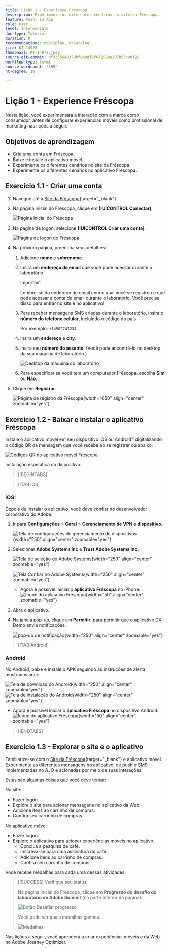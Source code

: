 ```yaml
---
title: Lição 1 - Experience Fréscopa
description: Experimente os diferentes cenários no site da Fréscopa.
feature: Push, In App
role: User
level: Intermediate
doc-type: Tutorial
duration: 0
recommendations: noDisplay, noCatalog
jira: KT-14978
thumbnail: KT-14978.jpeg
source-git-commit: df3355648178bf049df2f672528e207b53c90f28
workflow-type: tm+mt
source-wordcount: '559'
ht-degree: 1%

---
```



# Lição 1 - Experience Fréscopa

Nesta lição, você experimentará a interação com a marca como consumidor, antes de configurar experiências móveis como profissional de marketing nas lições a seguir.

## Objetivos de aprendizagem

* Crie uma conta em Fréscopa.
* Baixe e instale o aplicativo móvel.
* Experimente os diferentes cenários no site da Fréscopa.
* Experimente os diferentes cenários no aplicativo Fréscopa.

## Exercício 1.1 - Criar uma conta

1. Navegue até a [Site da Fréscopa](https://dsn.adobe.com/p/adobe-summit-2024?token=eyJhbGciOiJIUzI1NiIsInR5cCI6IkpXVCJ9.eyJpZCI6ImFub255bW91cyIsImVtYWlsIjoiYW5vbnltb3VzQGFkb2JlLmNvbSIsImlzc3VlciI6InNoYXJlZC1saW5rIiwiYXJnb24iOnsiYWNjZXNzIjoicmVhZC1wcm9qZWN0IiwicHJvamVjdElkIjoiYWRvYmUtc3VtbWl0LTIwMjQifSwiaWF0IjoxNzA5NjAyMzQzLCJleHAiOjE3MTE0MTY3NDN9.V3zEKnVL3vGpPqr_34XjnJ5PSYKApYviBE02zyBalsY){target="_blank"}

1. Na página inicial do Fréscopa, clique em **[!UICONTROL Conectar]**.

   ![Página inicial do Fréscopa](/help/summit/l820-lab-workbook/assets/1-1-1-frescopa-homepage.png "Página inicial do Fréscopa")

1. Na página de logon, selecione **[!UICONTROL Criar uma conta]**.

   ![Página de logon do Fréscopa](/help/summit/l820-lab-workbook/assets/1-1-2-frescopa-sign-in-page.png "Logon no Fréscopa")

1. Na próxima página, preencha seus detalhes:

   1. Adicione **nome** e **sobrenome**.

   1. Insira um **endereço de email** que você pode acessar durante o laboratório.

      >[!IMPORTANT]
      > Lembre-se do endereço de email com o qual você se registrou e que pode acessar a conta de email durante o laboratório. Você precisa disso para entrar no site e no aplicativo!

   1. Para receber mensagens SMS criadas durante o laboratório, insira o **número do telefone celular**, incluindo o código do país:

      Por exemplo: `+14502741234`

   1. Insira um **endereço** e **city**.

   1. Insira seu **número do assento**. (Você pode encontrá-lo no desktop da sua máquina de laboratório.)

      ![Desktop da máquina do laboratório](/help/summit/l820-lab-workbook/assets/locate-seat-number.png)

   1. Para especificar se você tem um computador Fréscopa, escolha **Sim** ou **Não**.

1. Clique em **Registrar**.

   ![Página de registro da Fréscopa](/help/summit/l820-lab-workbook/assets/1-1-3-frescopa-registration-page.png){width="650" align="center" zoomable="yes"}

## Exercício 1.2 - Baixar e instalar o aplicativo Fréscopa

Instale o aplicativo móvel em seu dispositivo iOS ou Android™ digitalizando o código QR da mensagem que você recebe ao se registrar ou abaixo:

![Códigos QR do aplicativo móvel Fréscopa](/help/summit/l820-lab-workbook/assets/1-2-1-qr-codes.png "Códigos QR do aplicativo móvel Fréscopa")

Instalação específica do dispositivo:

>[!BEGINTABS]

>[!TAB iOS]

### iOS:

Depois de instalar o aplicativo, você deve confiar no desenvolvedor corporativo do Adobe:

1. Ir para **Configurações** > **Geral** > **Gerenciamento de VPN e dispositivo**.

   ![Tela de configurações de gerenciamento de dispositivos](/help/summit/l820-lab-workbook/assets/1-2-2-device-management-screen.PNG "Tela de configurações de gerenciamento de dispositivos"){width="250" align="center" zoomable="yes"}

1. Selecionar **Adobe Systems Inc** e **Trust Adobe Systems Inc**.

   ![Tela de seleção do Adobe Systems](/help/summit/l820-lab-workbook/assets/1-2-3-adobe-systems.PNG "Tela de seleção do Adobe Systems"){width="250" align="center" zoomable="yes"}
   <br>

   ![Tela Confiar no Adobe Systems](/help/summit/l820-lab-workbook/assets/1-2-4-trust-adobe.PNG){width="250" align="center" zoomable="yes"}

   * Agora é possível iniciar o **aplicativo Fréscopa** no iPhone: ![Ícone do aplicativo Fréscopa](/help/summit/l820-lab-workbook/assets/1-2-app-icon.png){width="50" align="center" zoomable="yes"}


1. Abra o aplicativo.

1. Na janela pop-up, clique em **Permitir**, para permitir que o aplicativo DX Demo envie notificações.

   ![pop-up de notificação](/help/summit/l820-lab-workbook/assets/1-2-allow-notifications.png){width="250" align="center" zoomable="yes"}

>[!TAB Android]

### Android

No Android, baixe e instale o APK seguindo as instruções de alerta mostradas aqui:

![Tela de download do Android](/help/summit/l820-lab-workbook/assets/1-2-5-android-download.jpg "Tela de download do Android"){width="250" align="center" zoomable="yes"}
<br>
![Tela de instalação do Android](/help/summit/l820-lab-workbook/assets/1-2-6-android-installation.jpg){width="250" align="center" zoomable="yes"}

* Agora é possível iniciar o **aplicativo Fréscopa** no dispositivo Android: ![Ícone do aplicativo Fréscopa](/help/summit/l820-lab-workbook/assets/1-2-app-icon.png){width="50" align="center" zoomable="yes"}

>[!ENDTABS]

## Exercício 1.3 - Explorar o site e o aplicativo

Familiarize-se com o [Site da Fréscopa](https://dsn.adobe.com/web/adobe-summit-2024?token=eyJhbGciOiJIUzI1NiIsInR5cCI6IkpXVCJ9.eyJpZCI6ImFub255bW91cyIsImVtYWlsIjoiYW5vbnltb3VzQGFkb2JlLmNvbSIsImlzc3VlciI6InNoYXJlZC1saW5rIiwiYXJnb24iOnsiYWNjZXNzIjoicmVhZC1wcm9qZWN0IiwicHJvamVjdElkIjoiYWRvYmUtc3VtbWl0LTIwMjQifSwiaWF0IjoxNzA4NjQyNTU4LCJleHAiOjE3MTA0NTY5NTh9.m4N8Bs5ZB1jYbUSdl1B6MaYJvUiolIYI_T_TcR-xMfU){target="_blank"} e aplicativo móvel. Experimente as diferentes mensagens no aplicativo, de push e SMS implementadas no AJO e acionadas por meio de suas interações.

Estas são algumas coisas que você deve tentar:

No site:

* Fazer logon.
* Explore o site para acionar mensagens no aplicativo da Web.
* Adicione itens ao carrinho de compras.
* Confira seu carrinho de compras.

No aplicativo móvel:

* Fazer logon.
* Explore o aplicativo para acionar experiências móveis no aplicativo.
   * Conclua a pesquisa de café.
   * Inscreva-se para uma assinatura do café.
   * Adicione itens ao carrinho de compras.
   * Confira seu carrinho de compras.

Você recebe medalhas para cada uma dessas atividades.

>[!SUCCESS]
>Verifique seu status:
>
>Na página inicial do Frescopa, clique em **Progresso do desafio do laboratório de Adobe Summit** (na parte inferior da página).
> 
>  ![Botão Desafiar progresso](/help/summit/l820-lab-workbook/assets/1-3-challenge-progress-button.png)
>
> Você pode ver quais medalhas ganhou:
> 
> ![Medalhas](/help/summit/l820-lab-workbook/assets/1-3-badges.png)

Nas lições a seguir, você aprenderá a criar experiências móveis e da Web no Adobe Journey Optimizer.

[def]: /help/summit/l820-lab-workbook/assets/1-2-4-trust-adobe.PNG

